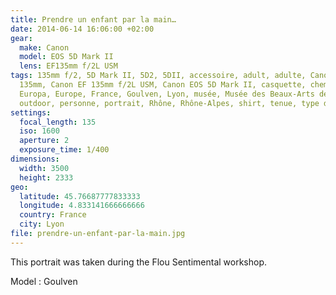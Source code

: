 ```yaml
---
title: Prendre un enfant par la main…
date: 2014-06-14 16:06:00 +02:00
gear:
  make: Canon
  model: EOS 5D Mark II
  lens: EF135mm f/2L USM
tags: 135mm f/2, 5D Mark II, 5D2, 5DII, accessoire, adult, adulte, Canon, Canon
  135mm, Canon EF 135mm f/2L USM, Canon EOS 5D Mark II, casquette, chemise,
  Europa, Europe, France, Goulven, Lyon, musée, Musée des Beaux-Arts de Lyon,
  outdoor, personne, portrait, Rhône, Rhône-Alpes, shirt, tenue, type de photo
settings:
  focal_length: 135
  iso: 1600
  aperture: 2
  exposure_time: 1/400
dimensions:
  width: 3500
  height: 2333
geo:
  latitude: 45.76687777833333
  longitude: 4.833141666666666
  country: France
  city: Lyon
file: prendre-un-enfant-par-la-main.jpg
---
```


This portrait was taken during the Flou Sentimental workshop.

Model : Goulven
